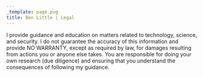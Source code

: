 ```yaml
---
_template: page.pug
title: Ben Little | Legal
---
```


I provide guidance and education on matters related to technology, science, and
security. I do not guarantee the accuracy of this information and provide NO
WARRANTY, except as required by law, for damages resulting from actions you or
anyone else takes. You are responsible for doing your own research (due
diligence) and ensuring that you understand the consequences of following my
guidance.
